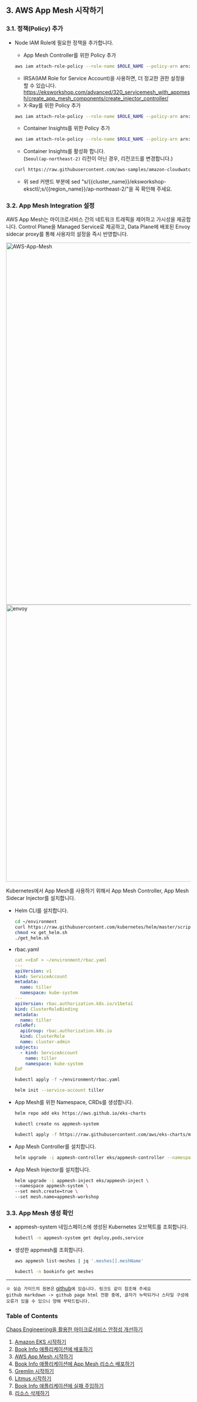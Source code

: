 ## 3. AWS App Mesh 시작하기

### 3.1. 정책(Policy) 추가

* Node IAM Role에 필요한 정책을 추가합니다.

   * App Mesh Controller를 위한 Policy 추가
   
    ```bash
    aws iam attach-role-policy --role-name $ROLE_NAME --policy-arn arn:aws:iam::aws:policy/AWSAppMeshFullAccess
    ```
     - IRSA(IAM Role for Service Account)을 사용하면, 더 정교한 권한 설정을 할 수 있습니다.
     [https://eksworkshop.com/advanced/320_servicemesh_with_appmesh/create_app_mesh_components/create_injector_controller/
](https://eksworkshop.com/advanced/320_servicemesh_with_appmesh/create_app_mesh_components/create_injector_controller/) 


   * X-Ray를 위한 Policy 추가  
   
    ```bash
    aws iam attach-role-policy --role-name $ROLE_NAME --policy-arn arn:aws:iam::aws:policy/AWSXrayFullAccess 
    ``` 
    
   * Container Insights를 위한 Policy 추가 
   
    ```bash
    aws iam attach-role-policy --role-name $ROLE_NAME --policy-arn arn:aws:iam::aws:policy/CloudWatchAgentServerPolicy 
    ```

   * Container Insights를 활성화 합니다.   
   (`Seoul(ap-northeast-2)` 리전이 아닌 경우, 리전코드를 변경합니다.)   
   
    ```bash
    curl https://raw.githubusercontent.com/aws-samples/amazon-cloudwatch-container-insights/master/k8s-yaml-templates/quickstart/cwagent-fluentd-quickstart.yaml | sed "s/{{cluster_name}}/eksworkshop-eksctl/;s/{{region_name}}/ap-northeast-2/" | kubectl apply -f -
    ```
     * 위 sed 커맨드 부분에 sed "s/{{cluster_name}}/eksworkshop-eksctl/;s/{{region_name}}/ap-northeast-2/"을 꼭 확인해 주세요.

### 3.2. App Mesh Integration 설정

AWS App Mesh는 마이크로서비스 간의 네트워크 트래픽을 제어하고 가시성을 제공합니다.
Control Plane을 Managed Service로 제공하고, Data Plane에 배포된 Envoy sidecar proxy를 통해 사용자의 설정을 즉시 반영합니다.

<img width="988" alt="AWS-App-Mesh" src="https://user-images.githubusercontent.com/6407492/78212880-0f899480-74ec-11ea-94dc-38efc5c7fc1a.png">

<img width="756" alt="envoy" src="https://user-images.githubusercontent.com/6407492/78213167-c4bc4c80-74ec-11ea-95b9-9178be30fb6f.png">

Kubernetes에서 App Mesh를 사용하기 위해서 App Mesh Controller, App Mesh Sidecar Injector를 설치합니다.

* Helm CLI를 설치합니다.

    ```bash
    cd ~/environment 
    curl https://raw.githubusercontent.com/kubernetes/helm/master/scripts/get > get_helm.sh 
    chmod +x get_helm.sh 
    ./get_helm.sh
    ```
    
* rbac.yaml    

    ```yaml
    cat <<EoF > ~/environment/rbac.yaml
    ---
    apiVersion: v1
    kind: ServiceAccount
    metadata:
      name: tiller
      namespace: kube-system
    ---
    apiVersion: rbac.authorization.k8s.io/v1beta1
    kind: ClusterRoleBinding
    metadata:
      name: tiller
    roleRef:
      apiGroup: rbac.authorization.k8s.io
      kind: ClusterRole
      name: cluster-admin
    subjects:
      - kind: ServiceAccount
        name: tiller
        namespace: kube-system
    EoF
    ```
    
    ```bash
    kubectl apply -f ~/environment/rbac.yaml
    ```
    
    ```bash
    helm init --service-account tiller
    ```

* App Mesh를 위한 Namespace, CRDs를 생성합니다.

    ```bash
    helm repo add eks https://aws.github.io/eks-charts
    ```
    
    ```bash
    kubectl create ns appmesh-system
    ```
    
    ```bash
    kubectl apply -f https://raw.githubusercontent.com/aws/eks-charts/master/stable/appmesh-controller/crds/crds.yaml
    ```

* App Mesh Controller를 설치합니다.

    ```bash
    helm upgrade -i appmesh-controller eks/appmesh-controller --namespace appmesh-system
    ```

* App Mesh Injector를 설치합니다.

    ```bash
    helm upgrade -i appmesh-inject eks/appmesh-inject \
    --namespace appmesh-system \
    --set mesh.create=true \
    --set mesh.name=appmesh-workshop
    ```
    

### 3.3. App Mesh 생성 확인

* appmesh-system 네임스페이스에 생성된 Kubernetes 오브젝트를 조회합니다.

    ```bash  
    kubectl -n appmesh-system get deploy,pods,service
    ```  
    
* 생성한 appmesh를 조회합니다.
    
    ```bash  
    aws appmesh list-meshes | jq '.meshes[].meshName'
    ``` 
    
    ```bash    
    kubectl -n bookinfo get meshes
    ``` 

---
`※ 실습 가이드의 원본은` [github](https://github.com/openzon/aws/tree/master/summit-2020)`에 있습니다. 링크도 같이 참조해 주세요`   
  `github markdown -> github page html 전환 중에, 글자가 누락되거나 스타일 구성에 오류가 있을 수 있으니 양해 부탁드립니다.`
  
### Table of Contents
[Chaos Engineering을 활용한 마이크로서비스 안정성 개선하기](README.md)
1. [Amazon EKS 시작하기](100_amazon_eks.md)
2. [Book Info 애플리케이션에 배포하기](200_bookinfo_app.md)
3. [AWS App Mesh 시작하기](300_aws_app_mesh.md)
4. [Book Info 애플리케이션에 App Mesh 리소스 배포하기](400_app_mesh_deploy.md)
5. [Gremlin 시작하기](500_gremlin.md)
6. [Litmus 시작하기](600_litmus.md)
7. [Book Info 애플리케이션에 실패 주입하기](700_failure_injection.md)
8. [리소스 삭제하기](800_cleanup.md)
